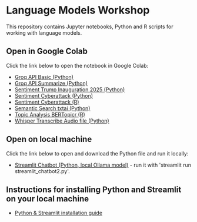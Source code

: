 # Language Models Workshop

This repository contains Jupyter notebooks, Python and R scripts for working with language models.

## Open in Google Colab

Click the link below to open the notebook in Google Colab:

- [Groq API Basic (Python)](https://colab.research.google.com/github/tpetric7/language_models_workshop/blob/main/Groq_API_basic_Google_Colab.ipynb)
- [Groq API Summarize (Python)](https://colab.research.google.com/github/tpetric7/language_models_workshop/blob/main/Groq_API_summarize_Google_Colab.ipynb)
- [Sentiment Trump Inauguration 2025 (Python)](https://colab.research.google.com/github/tpetric7/language_models_workshop/blob/main/Sentiment_in_colors_Trump_Inaugural_Speech.ipynb)
- [Sentiment Cyberattack (Python)](https://colab.research.google.com/github/tpetric7/language_models_workshop/blob/main/Sentiment_in_colors_Cyberattack.ipynb)
- [Sentiment Cyberattack (R)](https://colab.research.google.com/github/tpetric7/language_models_workshop/blob/main/R_Py_sentiment_Colab.ipynb)
- [Semantic Search txtai (Python)](https://colab.research.google.com/github/tpetric7/language_models_workshop/blob/main/Semantic_Search_txtai.ipynb)
- [Topic Analysis BERTopicr (R)](https://colab.research.google.com/github/tpetric7/language_models_workshop/blob/main/R_Py_bertopicr_Colab.ipynb)
- [Whisper Transcribe Audio file (Python)](https://colab.research.google.com/github/tpetric7/language_models_workshop/blob/main/Whisper_transcribe.ipynb)

## Open on local machine

Click the link below to open and download the Python file and run it locally:

- [Streamlit Chatbot (Python, local Ollama model)](https://github.com/tpetric7/language_models_workshop/blob/main/streamlit_chatbot2.py) - run it with 'streamlit run streamlit_chatbot2.py'.

## Instructions for installing Python and Streamlit on your local machine

- [Python & Streamlit installation guide](https://github.com/tpetric7/language_models_workshop/blob/main/Streamlit_app_how_to_prepare.pdf)